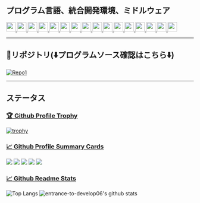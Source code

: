 ## プログラム言語、統合開発環境、ミドルウェア  
<a href="https://visualstudio.microsoft.com/ja/" target="_blank" rel="noopener noreferrer">
<img src="https://img.shields.io/badge/-Microsoft Visual Studio-5C2D91.svg?logo=visual-studio&style=plastic" height="25">
</a>
<a href="https://visualstudio.microsoft.com/ja/" target="_blank" rel="noopener noreferrer">
<img src="https://img.shields.io/badge/-Visual Basic .NET-512BD4.svg?logo=.net&style=plastic" height="25">
</a>
<a href="https://visualstudio.microsoft.com/ja/" target="_blank" rel="noopener noreferrer">
<img src="https://img.shields.io/badge/-C Sharp-239120.svg?logo=csharp&style=plastic" height="25">
</a>
<a href="https://www.jetbrains.com/ja-jp/idea/" target="_blank" rel="noopener noreferrer">
<img src="https://img.shields.io/badge/-JetBrains IntelliJ IDEA-783CBD.svg?logo=intellij-idea&style=plastic" height="25">
</a>
<a href="https://www.eclipse.org/" target="_blank" rel="noopener noreferrer">
<img src="https://img.shields.io/badge/-Eclipse Foundation-2C2255.svg?logo=eclipseide&style=plastic" height="25">
</a>
<a href="https://www.oracle.com/jp/java/" target="_blank" rel="noopener noreferrer">
<img src="https://img.shields.io/badge/-Oracle Java-007396.svg?logo=java&style=plastic" height="25">  
</a>
<a href="https://www.microsoft.com/ja-jp/sql-server/sql-server-2022" target="_blank" rel="noopener noreferrer">
<img src="https://img.shields.io/badge/-Microsoft SQL Server-777700.svg?logo=microsoft-sql-server&style=plastic" height="25">
</a>
<a href="https://www.oracle.com/jp/database/" target="_blank" rel="noopener noreferrer">
<img src="https://img.shields.io/badge/-Oracle Database-F80000.svg?logo=oracle&style=plastic" height="25">
</a>
<a href="https://www.postgresql.org/" target="_blank" rel="noopener noreferrer">
<img src="https://img.shields.io/badge/-PostgreSQL-4169E1.svg?logo=postgresql&style=plastic" height="25">
</a>
<a href="https://hibernate.org/" target="_blank" rel="noopener noreferrer">
<img src="https://img.shields.io/badge/-Hibernate-59666C.svg?logo=hibernate&style=plastic" height="25">
</a>
<a href="https://spring.io/projects/spring-boot" target="_blank" rel="noopener noreferrer">
<img src="https://img.shields.io/badge/-Spring Boot-6DB33F.svg?logo=spring-boot&style=plastic" height="25">
</a>
<a href="http://tomcat.apache.org/" target="_blank" rel="noopener noreferrer">
<img src="https://img.shields.io/badge/-Apache Tomcat-F8DC75.svg?logo=apache-tomcat&style=plastic" height="25">
</a>
<a href="https://maven.apache.org/" target="_blank" rel="noopener noreferrer">
<img src="https://img.shields.io/badge/-Apache Maven-C71A36.svg?logo=apache-maven&style=plastic" height="25">
</a>
<a href="https://gradle.org/" target="_blank" rel="noopener noreferrer">
<img src="https://img.shields.io/badge/-Gradle-02303A.svg?logo=gradle&style=plastic" height="25">
</a>
<a href="https://www.thymeleaf.org/" target="_blank" rel="noopener noreferrer">
<img src="https://img.shields.io/badge/-Thymeleaf-005F0F.svg?logo=thymeleaf&style=plastic" height="25">
</a>
<a href="https://getbootstrap.com/" target="_blank" rel="noopener noreferrer">
<img src="https://img.shields.io/badge/-Bootstrap-7952B3.svg?logo=bootstrap&style=plastic" height="25">
</a>

***

## :stars:リポジトリ(:arrow_down:プログラムソース確認はこちら:arrow_down:)  
[![Repo1](https://github-readme-stats.vercel.app/api/pin/?username=entrance-to-develop06&repo=ShohinDesktopAdoNet&theme=nord)](https://github.com/entrance-to-develop06/ShohinDesktopAdoNet)

***

## ステータス  
### [:trophy: Github Profile Trophy](https://github.com/ryo-ma/github-profile-trophy)  
[![trophy](https://github-profile-trophy.vercel.app/?username=entrance-to-develop06&theme=nord&column=7)](https://github.com/entrance-to-develop06/github-profile-trophy)

### [:chart_with_upwards_trend: Github Profile Summary Cards](https://github.com/vn7n24fzkq/github-profile-summary-cards)  
[![](https://raw.githubusercontent.com/entrance-to-develop06/entrance-to-develop06/master/profile-summary-card-output/nord_dark/0-profile-details.svg)](https://github.com/vn7n24fzkq/github-profile-summary-cards)
[![](https://raw.githubusercontent.com/entrance-to-develop06/entrance-to-develop06/master/profile-summary-card-output/nord_dark/1-repos-per-language.svg)](https://github.com/vn7n24fzkq/github-profile-summary-cards)
[![](https://raw.githubusercontent.com/entrance-to-develop06/entrance-to-develop06/master/profile-summary-card-output/nord_dark/2-most-commit-language.svg)](https://github.com/vn7n24fzkq/github-profile-summary-cards)
[![](https://raw.githubusercontent.com/entrance-to-develop06/entrance-to-develop06/master/profile-summary-card-output/nord_dark/3-stats.svg)](https://github.com/vn7n24fzkq/github-profile-summary-cards)
[![](https://raw.githubusercontent.com/entrance-to-develop06/entrance-to-develop06/master/profile-summary-card-output/nord_dark/4-productive-time.svg)](https://github.com/vn7n24fzkq/github-profile-summary-cards)

### [:chart_with_upwards_trend: Github Readme Stats](https://github.com/anuraghazra/github-readme-stats)  
![Top Langs](https://github-readme-stats.vercel.app/api/top-langs/?username=entrance-to-develop06&theme=nord)
![entrance-to-develop06's github stats](https://github-readme-stats.vercel.app/api?username=entrance-to-develop06&count_private=true&show_icons=true&theme=nord)


<!--
**entrance-to-develop06/entrance-to-develop06** is a ✨ _special_ ✨ repository because its `README.md` (this file) appears on your GitHub profile.

Here are some ideas to get you started:

- 🔭 I’m currently working on ...
- 🌱 I’m currently learning ...
- 👯 I’m looking to collaborate on ...
- 🤔 I’m looking for help with ...
- 💬 Ask me about ...
- 📫 How to reach me: ...
- 😄 Pronouns: ...
- ⚡ Fun fact: ...
-->

